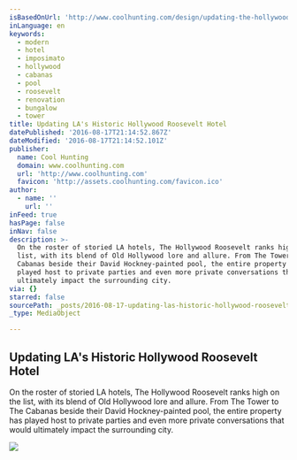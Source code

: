 ```yaml
---
isBasedOnUrl: 'http://www.coolhunting.com/design/updating-the-hollywood-roosevelt-hotel-la'
inLanguage: en
keywords:
  - modern
  - hotel
  - imposimato
  - hollywood
  - cabanas
  - pool
  - roosevelt
  - renovation
  - bungalow
  - tower
title: Updating LA's Historic Hollywood Roosevelt Hotel
datePublished: '2016-08-17T21:14:52.867Z'
dateModified: '2016-08-17T21:14:52.101Z'
publisher:
  name: Cool Hunting
  domain: www.coolhunting.com
  url: 'http://www.coolhunting.com'
  favicon: 'http://assets.coolhunting.com/favicon.ico'
author:
  - name: ''
    url: ''
inFeed: true
hasPage: false
inNav: false
description: >-
  On the roster of storied LA hotels, The Hollywood Roosevelt ranks high on the
  list, with its blend of Old Hollywood lore and allure. From The Tower to The
  Cabanas beside their David Hockney-painted pool, the entire property has
  played host to private parties and even more private conversations that would
  ultimately impact the surrounding city.
via: {}
starred: false
sourcePath: _posts/2016-08-17-updating-las-historic-hollywood-roosevelt-hotel.md
_type: MediaObject

---
```

<article style=""><h1>Updating LA's Historic Hollywood Roosevelt Hotel</h1><p>On the roster of storied LA hotels, The Hollywood Roosevelt ranks high on the list, with its blend of Old Hollywood lore and allure. From The Tower to The Cabanas beside their David Hockney-painted pool, the entire property has played host to private parties and even more private conversations that would ultimately impact the surrounding city.</p><img src="https://s3-us-west-2.amazonaws.com/the-grid-img/p/e18d9f17a192906c94659ac2a9c4a14e6edef3b0.jpg" /></article>